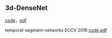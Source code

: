 ## 3d-DenseNet
[code](https://github.com/frankgu/3d-DenseNet)，[pdf](https://github.com/frankgu/3d-DenseNet)

temporal-segment-networks ECCV 2016
[code](https://github.com/yjxiong/temporal-segment-networks),[pdf](https://arxiv.org/abs/1608.00859)
